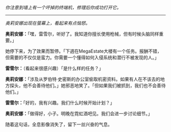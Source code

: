 _你注意到墙上有一个坏掉的终端机，修理后你成功打开它。_

---

_奥莉安娜出现在萤幕上，看起来有点恼怒。_

**奥莉安娜：**「嘿，雷雪尔，听好了。我知道你擅长使用枪械，但有时候头脑同样重要。」

她停下来，为了效果而暂停。「下週在MegaEstate大楼有一个任务。报酬不错，但需要的不仅仅是蛮力。你需要一个懂得如何入侵系统和潜行不被发现的人。」

**雷雪尔：**（看起来很感兴趣）「是什么样的任务？」

**奥莉安娜：**「涉及从罗伯特·史密斯的办公室偷取机密资料。如果有人在不该去的地方探头，他不会善待他们。」她邪恶地笑了。「但如果我们被抓到，我们也不会善待他们。」

**雷雪尔：**「好的，我有兴趣。我们什么时候开始计划？」

**奥莉安娜：**「做得好，小子。明晚在霓虹酒吧见。我们会进一步讨论细节。」

随着这句话，全息影像消失了，留下一丝兴奋的气息。
